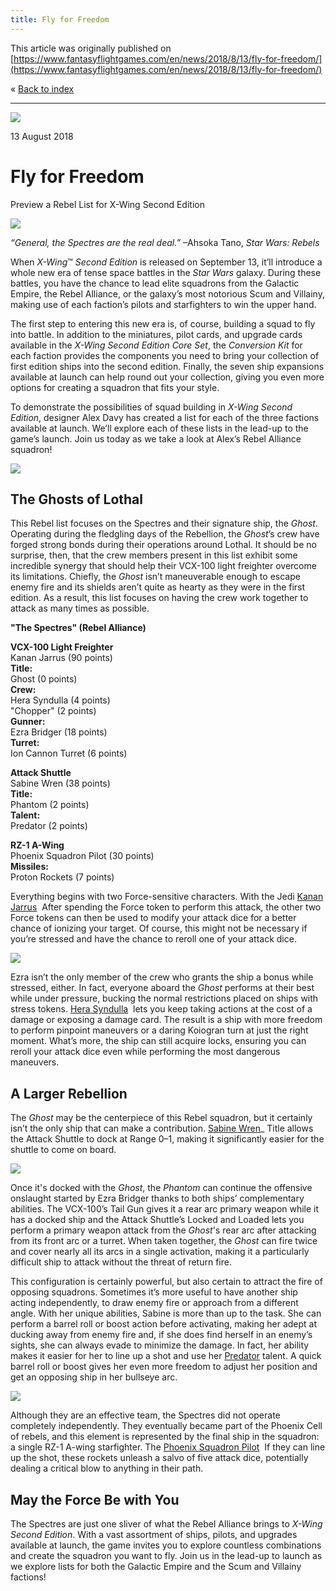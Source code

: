 ```yaml
---
title: Fly for Freedom
---
```


This article was originally published on [https://www.fantasyflightgames.com/en/news/2018/8/13/fly-for-freedom/](https://www.fantasyflightgames.com/en/news/2018/8/13/fly-for-freedom/)

&laquo; [Back to index](../index.md)

---

![](440fed4e28c32c1b9fb08c0a337d9bdb.jpg)

13 August 2018

Fly for Freedom
===============

Preview a Rebel List for X-Wing Second Edition

![](21ba422c6bac634bea4a0093e307131b.png)

_“General, the Spectres are the real deal.”_ –Ahsoka Tano, _Star Wars: Rebels_

When _X-Wing_™ _Second Edition_ is released on September 13, it’ll introduce a whole new era of tense space battles in the _Star Wars_ galaxy. During these battles, you have the chance to lead elite squadrons from the Galactic Empire, the Rebel Alliance, or the galaxy’s most notorious Scum and Villainy, making use of each faction’s pilots and starfighters to win the upper hand.

The first step to entering this new era is, of course, building a squad to fly into battle. In addition to the miniatures, pilot cards, and upgrade cards available in the _X-Wing Second Edition Core Set_, the _Conversion Kit_ for each faction provides the components you need to bring your collection of first edition ships into the second edition. Finally, the seven ship expansions available at launch can help round out your collection, giving you even more options for creating a squadron that fits your style.

To demonstrate the possibilities of squad building in _X-Wing Second Edition_, designer Alex Davy has created a list for each of the three factions available at launch. We’ll explore each of these lists in the lead-up to the game’s launch. Join us today as we take a look at Alex’s Rebel Alliance squadron!

![](72c42f5f484e616772b4f6382e9ca6c4.png)

The Ghosts of Lothal
--------------------

This Rebel list focuses on the Spectres and their signature ship, the _Ghost_. Operating during the fledgling days of the Rebellion, the _Ghost_’s crew have forged strong bonds during their operations around Lothal. It should be no surprise, then, that the crew members present in this list exhibit some incredible synergy that should help their VCX-100 light freighter overcome its limitations. Chiefly, the _Ghost_ isn’t maneuverable enough to escape enemy fire and its shields aren’t quite as hearty as they were in the first edition. As a result, this list focuses on having the crew work together to attack as many times as possible.

**"The Spectres" (Rebel Alliance)**

**VCX-100 Light Freighter**  
Kanan Jarrus (90 points)  
**Title:**  
Ghost (0 points)  
**Crew:**  
Hera Syndulla (4 points)  
"Chopper" (2 points)  
**Gunner:**  
Ezra Bridger (18 points)  
**Turret:**  
Ion Cannon Turret (6 points)

**Attack Shuttle**  
Sabine Wren (38 points)  
**Title:**  
Phantom (2 points)  
**Talent:**  
Predator (2 points)

**RZ-1 A-Wing**  
Phoenix Squadron Pilot (30 points)  
**Missiles:**  
Proton Rockets (7 points)

Everything begins with two Force-sensitive characters. With the Jedi [Kanan Jarrus](e872e926e1d0481e49deb8c6507012ea.png)  After spending the Force token to perform this attack, the other two Force tokens can then be used to modify your attack dice for a better chance of ionizing your target. Of course, this might not be necessary if you’re stressed and have the chance to reroll one of your attack dice.

![](b7884424e287f98154db72d1e59089ce.png)

Ezra isn’t the only member of the crew who grants the ship a bonus while stressed, either. In fact, everyone aboard the _Ghost_ performs at their best while under pressure, bucking the normal restrictions placed on ships with stress tokens. [Hera Syndulla](7c7ad8b4b42574022647a9e61fdfb05e.png)  lets you keep taking actions at the cost of a damage or exposing a damage card. The result is a ship with more freedom to perform pinpoint maneuvers or a daring Koiogran turn at just the right moment. What’s more, the ship can still acquire locks, ensuring you can reroll your attack dice even while performing the most dangerous maneuvers.

A Larger Rebellion   
---------------------

The _Ghost_ may be the centerpiece of this Rebel squadron, but it certainly isn’t the only ship that can make a contribution. [Sabine Wren](78133d49321f586b1ab999ff8ff54f09.png)_ Title allows the Attack Shuttle to dock at Range 0–1, making it significantly easier for the shuttle to come on board.

![](ca83415b392b20d3b80f4d1d255944da.png)

Once it's docked with the _Ghost_, the _Phantom_ can continue the offensive onslaught started by Ezra Bridger thanks to both ships’ complementary abilities. The VCX-100’s Tail Gun gives it a rear arc primary weapon while it has a docked ship and the Attack Shuttle’s Locked and Loaded lets you perform a primary weapon attack from the _Ghost_'s rear arc after attacking from its front arc or a turret. When taken together, the _Ghost_ can fire twice and cover nearly all its arcs in a single activation, making it a particularly difficult ship to attack without the threat of return fire.

This configuration is certainly powerful, but also certain to attract the fire of opposing squadrons. Sometimes it’s more useful to have another ship acting independently, to draw enemy fire or approach from a different angle. With her unique abilities, Sabine is more than up to the task. She can perform a barrel roll or boost action before activating, making her adept at ducking away from enemy fire and, if she does find herself in an enemy’s sights, she can always evade to minimize the damage. In fact, her ability makes it easier for her to line up a shot and use her [Predator](9c413e19edfb6b0e059cba70b24bf0b1.png) talent. A quick barrel roll or boost gives her even more freedom to adjust her position and get an opposing ship in her bullseye arc.

![](49b1fa7d4360fe23be819006f8a24ef9.png)

Although they are an effective team, the Spectres did not operate completely independently. They eventually became part of the Phoenix Cell of rebels, and this element is represented by the final ship in the squadron: a single RZ-1 A-wing starfighter. The [Phoenix Squadron Pilot](c8a0860d13f4f03038d50f006b133de4.png)  If they can line up the shot, these rockets unleash a salvo of five attack dice, potentially dealing a critical blow to anything in their path.

May the Force Be with You
-------------------------

The Spectres are just one sliver of what the Rebel Alliance brings to _X-Wing Second Edition_. With a vast assortment of ships, pilots, and upgrades available at launch, the game invites you to explore countless combinations and create the squadron you want to fly. Join us in the lead-up to launch as we explore lists for both the Galactic Empire and the Scum and Villainy factions!

[](http://community.fantasyflightgames.com/index.php?/forum/222-x-wing/)